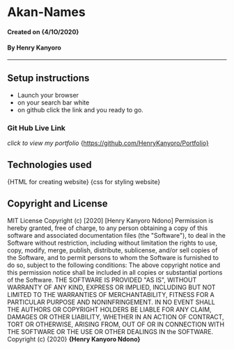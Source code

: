 # Akan-Names
#### Created on  {4/1O/2020}
#### By **Henry Kanyoro**    
---
## Setup instructions
* Launch your browser
* on your search bar white 
* on github click the link and you ready to go.
### Git Hub Live Link
*click to view my portfolio*
 {https://github.com/HenryKanyoro/Portfolio}
 ## Technologies used
 {HTML for creating website}
 {css for styling website}
## Copyright and License
MIT License
Copyright (c) [2020] [Henry Kanyoro Ndono]
Permission is hereby granted, free of charge, to any person obtaining a copy
of this software and associated documentation files (the "Software"), to deal
in the Software without restriction, including without limitation the rights
to use, copy, modify, merge, publish, distribute, sublicense, and/or sell
copies of the Software, and to permit persons to whom the Software is
furnished to do so, subject to the following conditions:
The above copyright notice and this permission notice shall be included in all
copies or substantial portions of the Software.
THE SOFTWARE IS PROVIDED "AS IS", WITHOUT WARRANTY OF ANY KIND, EXPRESS OR
IMPLIED, INCLUDING BUT NOT LIMITED TO THE WARRANTIES OF MERCHANTABILITY,
FITNESS FOR A PARTICULAR PURPOSE AND NONINFRINGEMENT. IN NO EVENT SHALL THE
AUTHORS OR COPYRIGHT HOLDERS BE LIABLE FOR ANY CLAIM, DAMAGES OR OTHER
LIABILITY, WHETHER IN AN ACTION OF CONTRACT, TORT OR OTHERWISE, ARISING FROM,
OUT OF OR IN CONNECTION WITH THE SOFTWARE OR THE USE OR OTHER DEALINGS IN the
SOFTWARE.
Copyright (c) {2020} **{Henry Kanyoro Ndono}**

